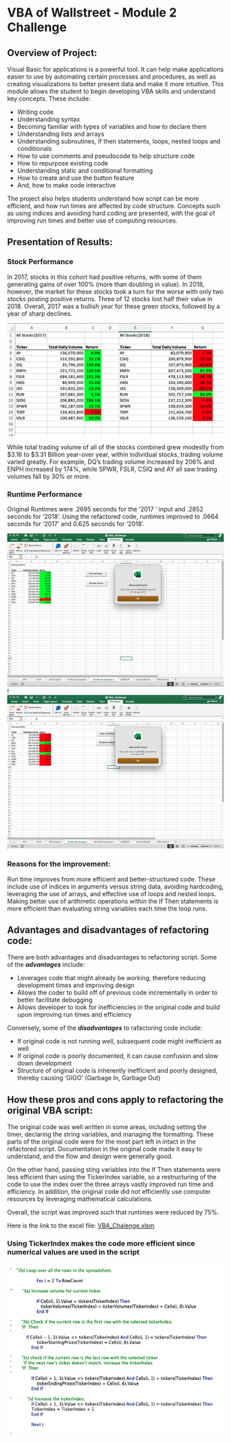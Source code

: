 # VBA of Wallstreet - Module 2 Challenge
## Overview of Project: 

Visual Basic for applications is a powerful tool. It can help make applications easier to use by automating certain processes and procedures, as well as creating visualizations to better present data and make it more intuitive. This module allows the student to begin developing VBA skills and understand key concepts. These include:

-	Writing code
-	Understanding syntax
-	Becoming familiar with types of variables and how to declare them
-	Understanding lists and arrays
-	Understanding subroutines, If then statements, loops, nested loops and conditionals
-	How to use comments and pseudocode to help structure code
-	How to repurpose existing code
-	Understanding static and conditional formatting
-	How to create and use the button feature
-	And, how to make code interactive

The project also helps students understand how script can be more efficient, and how run times are affected by code structure. Concepts such as using indices and avoiding hard coding are presented, with the goal of improving run times and better use of computing resources.

## Presentation of Results:

### Stock Performance 
In 2017,  stocks in this cohort had positive returns, with some of them generating gains of over 100% (more than doubling in value). In 2018, however, the market for these stocks took a turn for the worse with only two stocks posting positive returns. Three of 12 stocks lost half their value in 2018. Overall, 2017 was a bullish year for these green stocks, followed by a year of sharp declines.

![stocks analsysis](https://github.com/vjtrom/stock-analysis/blob/main/resources/Year%20over%20Year%20Stock%20Analysis.png)

While total trading volume of all of the stocks combined grew modestly from $3.16 to $3.31 Billion year-over year, within individual stocks, trading volume varied greatly. For example, DQ’s trading volume increased by 206% and ENPH increased by 174%, while SPWR, FSLR, CSIQ and AY all saw trading volumes fall by 30% or more. 


### Runtime Performance
Original Runtimes were .2695 seconds for the ‘2017 ‘ input and .2852 seconds for ‘2018’. Using the refactored code, runtimes improved to .0664 seconds for ‘2017’ and 0.625 seconds for ‘2018’.

![Image of 2017](https://github.com/vjtrom/stock-analysis/blob/main/resources/VBA_Challenge_2017.png)!
![Image of 2017](https://github.com/vjtrom/stock-analysis/blob/main/resources/Greenstock_original_2018_runtime.png)

### Reasons for the improvement:
Run time improves from more efficient and better-structured code. These include use of indices in arguments versus string data, avoiding hardcoding, leveraging the use of arrays, and effective use of loops and nested loops. Making better use of arithmetic operations within the If Then statements is more efficient than evaluating string variables each time the loop runs.  

## Advantages and disadvantages of refactoring code:
There are both advantages and disadvantages to refactoring script. 
Some of the ***advantages*** include:
-	Leverages code that might already be working, therefore reducing development times and improving design
-	Allows the coder to build off of previous code incrementally in order to better facilitate debugging
-	Allows developer to look for inefficiencies in the original code and build upon improving run times and efficiency
 
Conversely, some of the ***disadvantages*** to rafactoring code include:
-	If original code is not running well, subsequent code might inefficient as well
-	If original code is poorly documented, it can cause confusion and slow down development
-	Structure of original code is inherently inefficient and poorly designed, thereby causing ‘GIGO’ (Garbage In, Garbage Out)

## How these pros and cons apply to refactoring the original VBA script:
The original code was well written in some areas, including setting the timer, declaring the string variables, and managing the formatting. These parts of the original code were for the most part left in intact in the refactored script. Documentation in the original code  made it easy to understand, and the flow and design were generally good. 

On the other hand, passing sting variables into the If Then statements were less efficient than using the TickerIndex variable, so a restructuring of the code to use the index over the three arrays vastly improved run time and efficiency. In addition, the original code did not efficiently use computer resources by leveraging mathematical calculations. 

Overall, the script was improved such that runtimes were reduced by 75%. 

Here is the link to the excel file:
[VBA_Chalenge.xlsm](https://github.com/vjtrom/stock-analysis/blob/main/VBA_Challenge.xlsm)

### Using TickerIndex makes the code more efficient since numerical values are used in the script
![TickerIndex](https://github.com/vjtrom/stock-analysis/blob/main/resources/TickerIndex.png)
